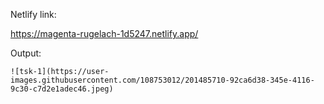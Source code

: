 Netlify link:

   https://magenta-rugelach-1d5247.netlify.app/    
       
Output:

    ![tsk-1](https://user-images.githubusercontent.com/108753012/201485710-92ca6d38-345e-4116-9c30-c7d2e1adec46.jpeg)
